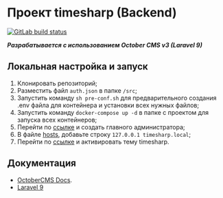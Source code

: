 # Проект timesharp (Backend)

<a href="https://gitlab.sabr.com.tr/sabr-ci/timesharp/backend/pipelines/latest"
target="_blank"><img
src="https://gitlab.sabr.com.tr/sabr-ci/timesharp/backend/badges/master/pipeline.svg"
alt="GitLab build status"></a>

***Разрабатывается с использованием October CMS v3 (Laravel 9)***

## Локальная настройка и запуск

1. Клонировать репозиторий;
2. Разместить файл `auth.json` в папке `/src`;
3. Запустить команду `sh pre-conf.sh` для предварительного создания .env файла для контейнера и установки всех нужных файлов;
4. Запустить команду `docker-compose up -d` в папке с проектом для запуска всех контейнеров;
5. Перейти по [ссылке](http://timesharp.local/admin/backend/auth/setup) и создать главного администратора;
6. В файле <a href="https://help.reg.ru/hc/ru/articles/4408047489169-%D0%A4%D0%B0%D0%B9%D0%BB-hosts-%D0%B3%D0%B4%D0%B5-%D0%BD%D0%B0%D1%85%D0%BE%D0%B4%D0%B8%D1%82%D1%81%D1%8F-%D0%B8-%D0%BA%D0%B0%D0%BA-%D0%B5%D0%B3%D0%BE-%D0%B8%D0%B7%D0%BC%D0%B5%D0%BD%D0%B8%D1%82%D1%8C" target="_blank">hosts</a>, добавьте строку `127.0.0.1 timesharp.local`;
7. Перейти по [ссылке](http://timesharp.local/admin/cms/themes) и активировать тему timesharp.

## Документация
- [OctoberCMS Docs](https://docs.octobercms.com/3.x/setup/installation.html).
- [Laravel 9](https://laravel.com/docs/9.x)
